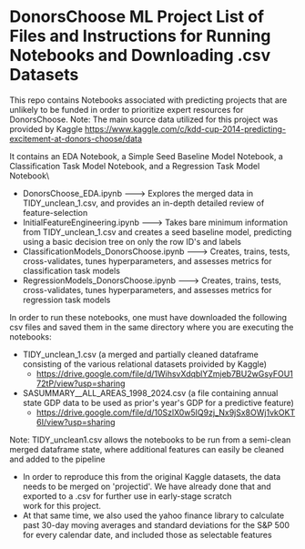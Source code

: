 # DonorsChoose ML Project List of Files and Instructions for Running Notebooks and Downloading .csv Datasets
This repo contains Notebooks associated with predicting projects that are unlikely to be funded in order to prioritize expert resources for DonorsChoose.
Note: The main source data utilized for this project was provided by Kaggle https://www.kaggle.com/c/kdd-cup-2014-predicting-excitement-at-donors-choose/data

It contains an EDA Notebook, a Simple Seed Baseline Model Notebook, a Classification Task Model Notebook, and a Regression Task Model Notebook\
  - DonorsChoose_EDA.ipynb ---> Explores the merged data in TIDY_unclean_1.csv, and provides an in-depth detailed review of feature-selection
  - InitialFeatureEngineering.ipynb ---> Takes bare minimum information from TIDY_unclean_1.csv and creates a seed baseline model, predicting using a basic decision tree on only the row ID's and labels
  - ClassificationModels_DonorsChoose.ipynb ---> Creates, trains, tests, cross-validates, tunes hyperparameters, and assesses metrics for classification task models
  - RegressionModels_DonorsChoose.ipynb ---> Creates, trains, tests, cross-validates, tunes hyperparameters, and assesses metrics for regression task models

In order to run these notebooks, one must have downloaded the following csv files and saved them in the same directory where you are executing the notebooks:
  - TIDY_unclean_1.csv (a merged and partially cleaned dataframe consisting of the various relational datasets proivided by Kaggle)
      - https://drive.google.com/file/d/1WihsvXdqblYZmjeb7BU2wGsyFOU172tP/view?usp=sharing
  - SASUMMARY__ALL_AREAS_1998_2024.csv (a file containing annual state GDP data to be used as prior's year's GDP for a predictive feature)
      - https://drive.google.com/file/d/10SzlX0w5IQ9zj_Nx9jSx8OWj1vkOKT6I/view?usp=sharing
   
Note: TIDY_unclean1.csv allows the notebooks to be run from a semi-clean merged dataframe state, where additional features can easily be cleaned and added to the pipeline
  - In order to reproduce this from the original Kaggle datasets, the data needs to be merged on 'projectid'. We have already done that and exported to a .csv for further use in early-stage scratch   
    work for this project.
  - At that same time, we also used the yahoo finance library to calculate past 30-day moving averages and standard deviations for the S&P 500 for every calendar date, and included those as selectable 
    features
